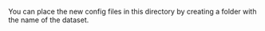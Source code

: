 You can place the new config files in this directory by creating a folder with the name of the dataset.
